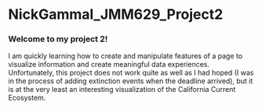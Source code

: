 # NickGammal_JMM629_Project2


### Welcome to my project 2!


I am quickly learning how to create and manipulate features of a page to visualize information and create meaningful data experiences. Unfortunately, this project does not work quite as well as I had hoped (I was in the process of adding extinction events when the deadline arrived), but it is at the very least an interesting visualization of the California Current Ecosystem.

